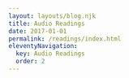 ```yaml
---
layout: layouts/blog.njk
title: Audio Readings
date: 2017-01-01
permalink: /readings/index.html
eleventyNavigation:
  key: Audio Readings
  order: 2
---
```

